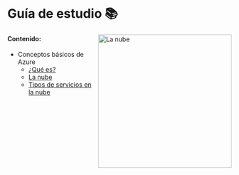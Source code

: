 # Guía de estudio 📚


<img align="right" alt="La nube" width="300px" src="https://www.cice.es/wp-content/uploads/2020/06/AZ-900-Microsoft-Certified-Azure-Fundamentals.png" />


#### Contenido:

+ Conceptos básicos de Azure
  + [¿Qué es?](https://github.com/obcast07/reto-master-135/blob/main/Contenido/Azure.md)
  + [La nube](https://github.com/obcast07/reto-master-135/blob/main/Contenido/La%20nube.md)
  + [Tipos de servicios en la nube](https://github.com/obcast07/reto-master-135/blob/main/Contenido/Servicios.md)
